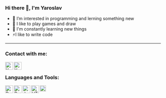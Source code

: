 ### Hi there 👋, I'm Yaroslav
- 👀 I’m interested in programming and lerning something new
- 💞️ I like to play games and draw 
- 📖 I'm constantly learning new things 
- ⚡️I like to write code

<hr>

### Contact with me:

[<img align="left" alt="Yaroslav | Instagram" width="25px" src="https://cdn-icons.flaticon.com/png/512/3670/premium/3670125.png?token=exp=1636363459~hmac=544e339a2161c9c3018f3700350d6493">][instagram]
[<img align="left" alt="Yaroslav | Telegram" width="25px" src="https://cdn-icons-png.flaticon.com/512/2111/2111646.png">][telegram]
<br>

### Languages and Tools:

<img align="left" alt="Python" width="25px" src="https://cdn-icons.flaticon.com/png/512/3098/premium/3098090.png?token=exp=1636369653~hmac=e59f301ce0305b6ee8f69dcb85981ad5">
<img align="left" alt="PyQt" width="25px" src="https://cdn.icon-icons.com/icons2/1381/PNG/512/qt_94938.png">
<img align="left" alt="JavaScript" width="25px" src="https://upload.wikimedia.org/wikipedia/commons/thumb/9/99/Unofficial_JavaScript_logo_2.svg/2048px-Unofficial_JavaScript_logo_2.svg.png">
<img align="left" alt="HTML" width="25px" src="https://upload.wikimedia.org/wikipedia/commons/thumb/6/61/HTML5_logo_and_wordmark.svg/1024px-HTML5_logo_and_wordmark.svg.png">
<img align="left" alt="CSS" width="20px" src="https://upload.wikimedia.org/wikipedia/commons/thumb/d/d5/CSS3_logo_and_wordmark.svg/113px-CSS3_logo_and_wordmark.svg.png">

[instagram]: https://www.instagram.com/iamnotcelebrity/
[telegram]: https://t.me/Yarikgr15

